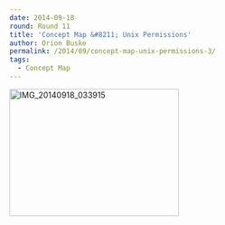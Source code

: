 ```yaml
---
date: 2014-09-18
round: Round 11
title: 'Concept Map &#8211; Unix Permissions'
author: Orion Buske
permalink: /2014/09/concept-map-unix-permissions-3/
tags:
  - Concept Map
---
```

[<img class="alignnone size-medium wp-image-8845" alt="IMG_20140918_033915" src="http://files.software-carpentry.org/training-course/2014/09/IMG_20140918_033915-300x225.jpg" width="300" height="225" />][1]

 [1]: http://files.software-carpentry.org/training-course/2014/09/IMG_20140918_033915.jpg
